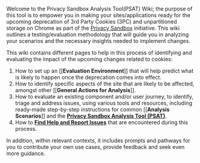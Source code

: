 Welcome to the Privacy Sandbox Analysis Tool(PSAT) Wiki; the purpose of this tool is to empower you in making your sites/applications ready for the upcoming deprecation of 3rd Party Cookies (3PC) and unpartitioned storage on Chrome as part of the [Privacy Sandbox](https://privacysandbox.com/) initiative. This wiki outlines a testing/evaluation methodology that will guide you in analyzing your scenarios and the necessary insights needed to implement changes. 

This wiki contains different pages to help in this process of identifying and evaluating the impact of the upcoming changes related to cookies:

1. How to set up an [[**Evaluation Environment**]] that will help predict what is likely to happen once the deprecation comes into effect.
1. How to identify specific aspects of the site that are likely to be affected, amongst other [[**General Actions for Analysis**]].
1. How to evaluate an existing component and/or user journey, to identify, triage and address issues, using various tools and resources, including ready-made step-by-step instructions for common [[**Analysis Scenarios**]] and the [**Privacy Sandbox Analysis Tool (PSAT)**](/PSAT-How-To).
1. How to [**Find Help and Report Issues**](/Reporting-Issues-and-Learning-More) that are encountered during this process.

In addition, within relevant contexts, it includes prompts and pathways for you to contribute your own use cases, provide feedback and seek even more guidance.
